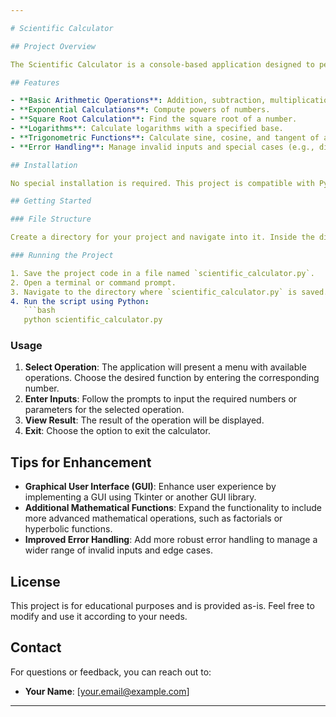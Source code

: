 ```yaml
---

# Scientific Calculator

## Project Overview

The Scientific Calculator is a console-based application designed to perform advanced mathematical operations. In addition to basic arithmetic functions, it supports exponential calculations, square roots, logarithms, and trigonometric functions. This project aims to provide a comprehensive tool for performing various mathematical operations from the command line.

## Features

- **Basic Arithmetic Operations**: Addition, subtraction, multiplication, and division.
- **Exponential Calculations**: Compute powers of numbers.
- **Square Root Calculation**: Find the square root of a number.
- **Logarithms**: Calculate logarithms with a specified base.
- **Trigonometric Functions**: Calculate sine, cosine, and tangent of angles in degrees.
- **Error Handling**: Manage invalid inputs and special cases (e.g., division by zero, logarithm of non-positive numbers).

## Installation

No special installation is required. This project is compatible with Python 3.x. Ensure that Python is installed on your computer.

## Getting Started

### File Structure

Create a directory for your project and navigate into it. Inside the directory, create a Python file named `scientific_calculator.py`.

### Running the Project

1. Save the project code in a file named `scientific_calculator.py`.
2. Open a terminal or command prompt.
3. Navigate to the directory where `scientific_calculator.py` is saved.
4. Run the script using Python:
   ```bash
   python scientific_calculator.py
   ```

### Usage

1. **Select Operation**: The application will present a menu with available operations. Choose the desired function by entering the corresponding number.
2. **Enter Inputs**: Follow the prompts to input the required numbers or parameters for the selected operation.
3. **View Result**: The result of the operation will be displayed.
4. **Exit**: Choose the option to exit the calculator.

## Tips for Enhancement

- **Graphical User Interface (GUI)**: Enhance user experience by implementing a GUI using Tkinter or another GUI library.
- **Additional Mathematical Functions**: Expand the functionality to include more advanced mathematical operations, such as factorials or hyperbolic functions.
- **Improved Error Handling**: Add more robust error handling to manage a wider range of invalid inputs and edge cases.

## License

This project is for educational purposes and is provided as-is. Feel free to modify and use it according to your needs.

## Contact

For questions or feedback, you can reach out to:

- **Your Name**: [your.email@example.com]

---
```

